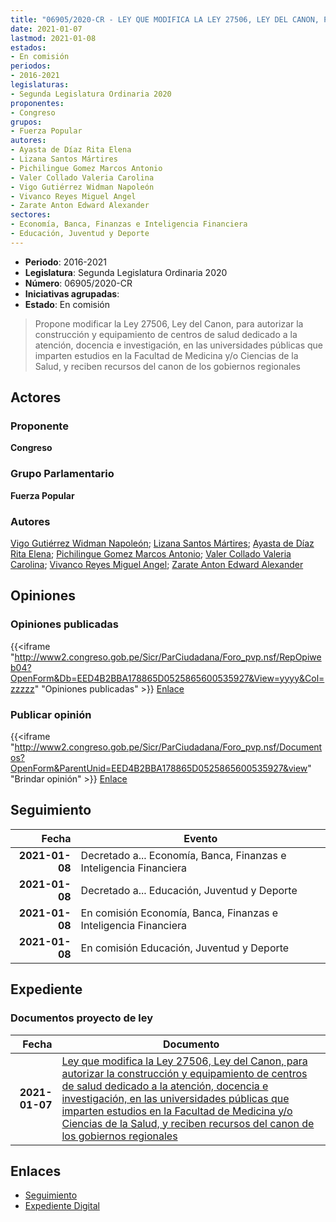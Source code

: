 ```yaml
---
title: "06905/2020-CR - LEY QUE MODIFICA LA LEY 27506, LEY DEL CANON, PARA AUTORIZAR LA CONSTRUCCIÓN Y EQUIPAMIENTO DE CENTROS DE SALUD DEDICADO A LA ATENCIÓN, DOCENCIA E INVESTIGACIÓN, EN LAS UNIVERSIDADES PÚBLICAS QUE IMPARTEN ESTUDIOS EN LA FACULTAD DE MEDICINA Y/O CIENCIAS DE LA SALUD, Y RECIBEN RECURSOS DEL CANON DE LOS GOBIERNOS LOCALES"
date: 2021-01-07
lastmod: 2021-01-08
estados:
- En comisión
periodos:
- 2016-2021
legislaturas:
- Segunda Legislatura Ordinaria 2020
proponentes:
- Congreso
grupos:
- Fuerza Popular
autores:
- Ayasta de Díaz Rita Elena
- Lizana Santos Mártires
- Pichilingue Gomez Marcos Antonio
- Valer Collado Valeria Carolina
- Vigo Gutiérrez Widman Napoleón
- Vivanco Reyes Miguel Angel
- Zarate Anton Edward Alexander
sectores:
- Economía, Banca, Finanzas e Inteligencia Financiera
- Educación, Juventud y Deporte
---
```

- **Periodo**: 2016-2021
- **Legislatura**: Segunda Legislatura Ordinaria 2020
- **Número**: 06905/2020-CR
- **Iniciativas agrupadas**: 
- **Estado**: En comisión

> Propone modificar la Ley 27506, Ley del Canon, para autorizar la construcción y equipamiento de centros de salud dedicado a la atención, docencia e investigación, en las universidades públicas que imparten estudios en la Facultad de Medicina y/o Ciencias de la Salud, y reciben recursos del canon de los gobiernos regionales


## Actores

### Proponente

**Congreso**

### Grupo Parlamentario

**Fuerza Popular**

### Autores

[Vigo Gutiérrez Widman Napoleón](mailto:mailto:wvigo@congreso.gob.pe); [Lizana Santos Mártires](mailto:mailto:mlizana@congreso.gob.pe); [Ayasta de Díaz Rita Elena](mailto:mailto:rayasta@congreso.gob.pe); [Pichilingue Gomez Marcos Antonio](mailto:mailto:mpichilingue@congreso.gob.pe); [Valer Collado Valeria Carolina](mailto:mailto:vvaler@congreso.gob.pe); [Vivanco Reyes Miguel Angel](mailto:mailto:mvivanco@congreso.gob.pe); [Zarate Anton Edward Alexander](mailto:mailto:ezarate@congreso.gob.pe)

## Opiniones

### Opiniones publicadas

{{<iframe "http://www2.congreso.gob.pe/Sicr/ParCiudadana/Foro_pvp.nsf/RepOpiweb04?OpenForm&Db=EED4B2BBA178865D0525865600535927&View=yyyy&Col=zzzzz" "Opiniones publicadas" >}}
[Enlace](http://www2.congreso.gob.pe/Sicr/ParCiudadana/Foro_pvp.nsf/RepOpiweb04?OpenForm&Db=EED4B2BBA178865D0525865600535927&View=yyyy&Col=zzzzz)

### Publicar opinión

{{<iframe "http://www2.congreso.gob.pe/Sicr/ParCiudadana/Foro_pvp.nsf/Documentos?OpenForm&ParentUnid=EED4B2BBA178865D0525865600535927&view" "Brindar opinión" >}}
[Enlace](http://www2.congreso.gob.pe/Sicr/ParCiudadana/Foro_pvp.nsf/Documentos?OpenForm&ParentUnid=EED4B2BBA178865D0525865600535927&view)


## Seguimiento

| Fecha | Evento |
|------:|--------|
| **2021-01-08** | Decretado a... Economía, Banca, Finanzas e Inteligencia Financiera |
| **2021-01-08** | Decretado a... Educación, Juventud y Deporte |
| **2021-01-08** | En comisión Economía, Banca, Finanzas e Inteligencia Financiera |
| **2021-01-08** | En comisión Educación, Juventud y Deporte |

## Expediente

### Documentos proyecto de ley

| Fecha | Documento |
|------:|-----------|
| **2021-01-07** | [Ley que modifica la Ley 27506, Ley del Canon, para autorizar la construcción y equipamiento de centros de salud dedicado a la atención, docencia e investigación, en las universidades públicas que imparten estudios en la Facultad de Medicina y/o Ciencias de la Salud, y reciben recursos del canon de los gobiernos regionales](http://www.leyes.congreso.gob.pe/Documentos/2016_2021/Proyectos_de_Ley_y_de_Resoluciones_Legislativas/PL06905-20210107.pdf) |

## Enlaces

- [Seguimiento](http://www2.congreso.gob.pe/Sicr/TraDocEstProc/CLProLey2016.nsf/f7fff46988ca05b1052578e100829cc7/9bc83de1d753684905258656005905bd?OpenDocument)
- [Expediente Digital](http://www2.congreso.gob.pe/Sicr/TraDocEstProc/Expvirt_2011.nsf/visbusqptramdoc1621/06905?opendocument)


